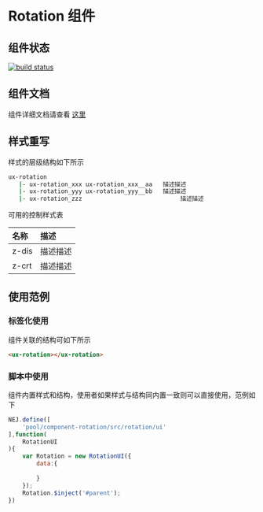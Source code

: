 # Rotation 组件

## 组件状态

[![build status](https://g.hz.netease.com/edu-frontend/component-rotation/badges/master/build.svg)](https://g.hz.netease.com/edu-frontend/component-rotation/commits/master)

## 组件文档

组件详细文档请查看 [这里](./docs/index.html)

## 样式重写

样式的层级结构如下所示

```bash
ux-rotation
   |- ux-rotation_xxx ux-rotation_xxx__aa   描述描述
   |- ux-rotation_yyy ux-rotation_yyy__bb   描述描述
   |- ux-rotation_zzz                            描述描述
```

可用的控制样式表

| 名称 | 描述 |
| :--- | :--- |
| z-dis | 描述描述 |
| z-crt | 描述描述 |

## 使用范例

### 标签化使用

组件关联的结构可如下所示

```html
<ux-rotation></ux-rotation>
```

### 脚本中使用

组件内置样式和结构，使用者如果样式与结构同内置一致则可以直接使用，范例如下

```javascript
NEJ.define([
    'pool/component-rotation/src/rotation/ui'
],function(
    RotationUI
){
    var Rotation = new RotationUI({
        data:{
            
        }
    });
    Rotation.$inject('#parent');
})
```